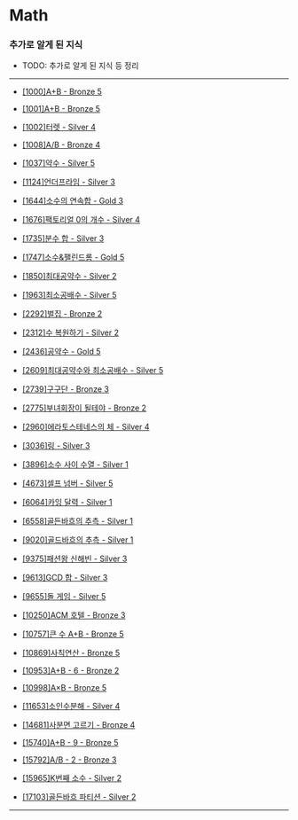 # Math

### 추가로 알게 된 지식

- TODO: 추가로 알게 된 지식 등 정리

---

- [[1000]A+B - Bronze 5](https://github.com/firemancha/Algorithm/tree/main/Baekjoon/Math/%5B1000%5DA%2BB)

- [[1001]A+B - Bronze 5](https://github.com/firemancha/Algorithm/tree/main/Baekjoon/Math/%5B1001%5DA-B)

- [[1002]터렛 - Silver 4](https://github.com/firemancha/Algorithm/tree/main/Baekjoon/Math/%5B1002%5D%ED%84%B0%EB%A0%9B)

- [[1008]A/B - Bronze 4](https://github.com/firemancha/Algorithm/tree/main/Baekjoon/Math/%5B1008%5DA%C3%B7B)

- [[1037]약수 - Silver 5](https://github.com/firemancha/Algorithm/tree/main/Baekjoon/Math/%5B1037%5D%EC%95%BD%EC%88%98)

- [[1124]언더프라임 - Silver 3](https://github.com/firemancha/Algorithm/tree/main/Baekjoon/Math/%5B1124%5D%EC%96%B8%EB%8D%94%ED%94%84%EB%9D%BC%EC%9E%84)

- [[1644]소수의 연속합 - Gold 3](https://github.com/firemancha/Algorithm/tree/main/Baekjoon/Math/%5B1644%5D%EC%86%8C%EC%88%98%EC%9D%98%20%EC%97%B0%EC%86%8D%ED%95%A9)

- [[1676]팩토리얼 0의 개수 - Silver 4](https://github.com/firemancha/Algorithm/tree/main/Baekjoon/Math/%5B1676%5D%ED%8C%A9%ED%86%A0%EB%A6%AC%EC%96%BC%200%EC%9D%98%20%EA%B0%9C%EC%88%98)

- [[1735]분수 합 - Silver 3](https://github.com/firemancha/Algorithm/tree/main/Baekjoon/Math/%5B1735%5D%EB%B6%84%EC%88%98%20%ED%95%A9)

- [[1747]소수&팰린드롬 - Gold 5](https://github.com/firemancha/Algorithm/tree/main/Baekjoon/Math/%5B1747%5D%EC%86%8C%EC%88%98%26%ED%8C%B0%EB%A6%B0%EB%93%9C%EB%A1%AC)

- [[1850]최대공약수 - Silver 2](https://github.com/firemancha/Algorithm/tree/main/Baekjoon/Math/%5B1850%5D%EC%B5%9C%EB%8C%80%EA%B3%B5%EC%95%BD%EC%88%98)

- [[1963]최소공배수 - Silver 5](https://github.com/firemancha/Algorithm/tree/main/Baekjoon/Math/%5B1934%5D%EC%B5%9C%EC%86%8C%EA%B3%B5%EB%B0%B0%EC%88%98)

- [[2292]벌집 - Bronze 2](https://github.com/firemancha/Algorithm/tree/main/Baekjoon/Math/%5B2292%5D%EB%B2%8C%EC%A7%91)

- [[2312]수 복원하기 - Silver 2](https://github.com/firemancha/Algorithm/tree/main/Baekjoon/Math/%5B2312%5D%EC%88%98%20%EB%B3%B5%EC%9B%90%ED%95%98%EA%B8%B0)

- [[2436]공약수 - Gold 5](https://github.com/firemancha/Algorithm/tree/main/Baekjoon/Math/%5B2436%5D%EA%B3%B5%EC%95%BD%EC%88%98)

- [[2609]최대공약수와 최소공배수 - Silver 5](https://github.com/firemancha/Algorithm/tree/main/Baekjoon/Math/%5B2609%5D%EC%B5%9C%EB%8C%80%EA%B3%B5%EC%95%BD%EC%88%98%EC%99%80%20%EC%B5%9C%EC%86%8C%EA%B3%B5%EB%B0%B0%EC%88%98)

- [[2739]구구단 - Bronze 3](https://github.com/firemancha/Algorithm/tree/main/Baekjoon/Math/%5B2739%5D%EA%B5%AC%EA%B5%AC%EB%8B%A8)

- [[2775]부녀회장이 될테야 - Bronze 2](https://github.com/firemancha/Algorithm/tree/main/Baekjoon/Math/%5B2775%5D%EB%B6%80%EB%85%80%ED%9A%8C%EC%9E%A5%EC%9D%B4%20%EB%90%A0%ED%85%8C%EC%95%BC)

- [[2960]에라토스테네스의 체 - Silver 4](https://github.com/firemancha/Algorithm/tree/main/Baekjoon/Math/%5B2960%5D%EC%97%90%EB%9D%BC%ED%86%A0%EC%8A%A4%ED%85%8C%EB%84%A4%EC%8A%A4%EC%9D%98%20%EC%B2%B4)

- [[3036]링 - Silver 3](https://github.com/firemancha/Algorithm/tree/main/Baekjoon/Math/%5B3036%5D%EB%A7%81)

- [[3896]소수 사이 수열 - Silver 1](https://github.com/firemancha/Algorithm/tree/main/Baekjoon/Math/%5B3896%5D%EC%86%8C%EC%88%98%20%EC%82%AC%EC%9D%B4%20%EC%88%98%EC%97%B4)

- [[4673]셀프 넘버 - Silver 5](https://github.com/firemancha/Algorithm/tree/main/Baekjoon/Math/%5B4673%5D%EC%85%80%ED%94%84%20%EB%84%98%EB%B2%84)

- [[6064]카잉 달력 - Silver 1](https://github.com/firemancha/Algorithm/tree/main/Baekjoon/Math/%5B6064%5D%EC%B9%B4%EC%9E%89%20%EB%8B%AC%EB%A0%A5)

- [[6558]골든바흐의 추측 - Silver 1](https://github.com/firemancha/Algorithm/tree/main/Baekjoon/Math/%5B6588%5D%EA%B3%A8%EB%93%A0%EB%B0%94%ED%9D%90%EC%9D%98%20%EC%B6%94%EC%B8%A1)

- [[9020]골드바흐의 추측 - Silver 1](https://github.com/firemancha/Algorithm/tree/main/Baekjoon/Math/%5B9020%5D%EA%B3%A8%EB%93%9C%EB%B0%94%ED%9D%90%EC%9D%98%20%EC%B6%94%EC%B8%A1)

- [[9375]패션왕 신해빈 - Silver 3](https://github.com/firemancha/Algorithm/tree/main/Baekjoon/Math/%5B9375%5D%ED%8C%A8%EC%85%98%EC%99%95%20%EC%8B%A0%ED%95%B4%EB%B9%88)

- [[9613]GCD 합 - Silver 3](https://github.com/firemancha/Algorithm/tree/main/Baekjoon/Math/%5B9613%5DGCD%20%ED%95%A9)

- [[9655]돌 게임 - Silver 5](https://github.com/firemancha/Algorithm/tree/main/Baekjoon/Math/%5B9655%5D%EB%8F%8C%20%EA%B2%8C%EC%9E%84)

- [[10250]ACM 호텔 - Bronze 3](https://github.com/firemancha/Algorithm/tree/main/Baekjoon/Math/%5B10250%5DACM%20%ED%98%B8%ED%85%94)

- [[10757]큰 수 A+B - Bronze 5](https://github.com/firemancha/Algorithm/tree/main/Baekjoon/Math/%5B10757%5D%ED%81%B0%20%EC%88%98%20A%2BB)

- [[10869]사칙연산 - Bronze 5](https://github.com/firemancha/Algorithm/tree/main/Baekjoon/Math/%5B10869%5D%EC%82%AC%EC%B9%99%EC%97%B0%EC%82%B0)

- [[10953]A+B - 6 - Bronze 2](https://github.com/firemancha/Algorithm/tree/main/Baekjoon/Math/%5B10953%5DA%2BB%20-%206)

- [[10998]A×B - Bronze 5](https://github.com/firemancha/Algorithm/tree/main/Baekjoon/Math/%5B10998%5DA%C3%97B)

- [[11653]소인수분해 - Silver 4](https://github.com/firemancha/Algorithm/tree/main/Baekjoon/Math/%5B11653%5D%EC%86%8C%EC%9D%B8%EC%88%98%EB%B6%84%ED%95%B4)

- [[14681]사분면 고르기 - Bronze 4](https://github.com/firemancha/Algorithm/tree/main/Baekjoon/Math/%5B14681%5D%EC%82%AC%EB%B6%84%EB%A9%B4%20%EA%B3%A0%EB%A5%B4%EA%B8%B0)

- [[15740]A+B - 9 - Bronze 5](https://github.com/firemancha/Algorithm/tree/main/Baekjoon/Math/%5B15740%5DA%2BB%20-%209)

- [[15792]A/B - 2 - Bronze 3](https://github.com/firemancha/Algorithm/tree/main/Baekjoon/Math/%5B15792%5DA%C3%B7B%20-%202)

- [[15965]K번째 소수 - Silver 2](https://github.com/firemancha/Algorithm/tree/main/Baekjoon/Math/%5B15965%5DK%EB%B2%88%EC%A7%B8%20%EC%86%8C%EC%88%98)

- [[17103]골든바흐 파티션 - Silver 2](https://github.com/firemancha/Algorithm/tree/main/Baekjoon/Math/%5B17103%5D%EA%B3%A8%EB%93%9C%EB%B0%94%ED%9D%90%20%ED%8C%8C%ED%8B%B0%EC%85%98)

---
